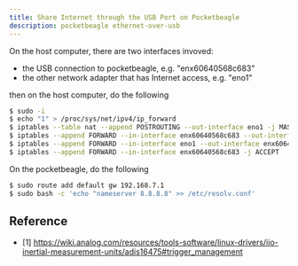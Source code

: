 ```yaml
---
title: Share Internet through the USB Port on Pocketbeagle
description: pocketbeagle ethernet-over-usb
---
```


On the host computer, there are two interfaces invoved: 

* the USB connection to pocketbeagle, e.g. "enx60640568c683"
* the other network adapter that has Internet access, e.g. "eno1"

then on the host computer, do the following

```bash
$ sudo -i
$ echo "1" > /proc/sys/net/ipv4/ip_forward
$ iptables --table nat --append POSTROUTING --out-interface eno1 -j MASQUERADE
$ iptables --append FORWARD --in-interface enx60640568c683 --out-interface eno1 -j ACCEPT
$ iptables --append FORWARD --in-interface eno1 --out-interface enx60640568c683 -m state --state RELATED,ESTABLISHED -j ACCEPT
$ iptables --append FORWARD --in-interface enx60640568c683 -j ACCEPT
```

On the pocketbeagle, do the following

```bash
$ sudo route add default gw 192.168.7.1
$ sudo bash -c 'echo "nameserver 8.8.8.8" >> /etc/resolv.conf'
```

## Reference

* [1] https://wiki.analog.com/resources/tools-software/linux-drivers/iio-inertial-measurement-units/adis16475#trigger_management